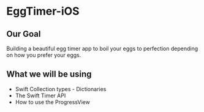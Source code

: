 # EggTimer-iOS



## Our Goal

Building a beautiful egg timer app to boil your eggs to perfection depending on how you prefer your eggs.


## What we will be using

* Swift Collection types - Dictionaries
* The Swift Timer API
* How to use the ProgressView
